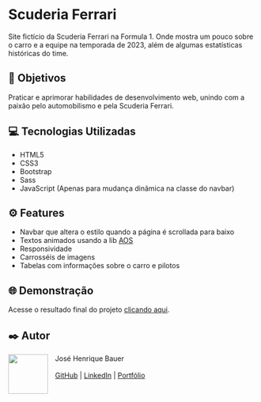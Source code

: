 # Scuderia Ferrari

Site fictício da Scuderia Ferrari na Formula 1. Onde mostra um pouco sobre o carro e a equipe na temporada de 2023, além de algumas estatísticas históricas do time.

## 🚀 Objetivos

Praticar e aprimorar habilidades de desenvolvimento web, unindo com a paixão pelo automobilismo e pela Scuderia Ferrari.

## 💻 Tecnologias Utilizadas

- HTML5
- CSS3
- Bootstrap
- Sass
- JavaScript (Apenas para mudança dinâmica na classe do navbar)

## ⚙️ Features

- Navbar que altera o estilo quando a página é scrollada para baixo
- Textos animados usando a lib <a href="https://github.com/michalsnik/aos">AOS</a>
- Responsividade
- Carrosséis de imagens
- Tabelas com informações sobre o carro e pilotos

## 🌐 Demonstração
Acesse o resultado final do projeto <a href="https://josebauer.github.io/scuderia-ferrari-page/">clicando aqui</a>.

## ✒️ Autor
<p>
  <img align=left margin=10 width=80 src="https://avatars.githubusercontent.com/u/104539756?v=4"/>
  <p>&nbsp&nbsp&nbspJosé Henrique Bauer<br><br>
  &nbsp&nbsp&nbsp<a href="https://github.com/josebauer">GitHub</a>&nbsp;|&nbsp;<a href="https://www.linkedin.com/in/jose-henrique-bauer">LinkedIn</a>&nbsp;|&nbsp;<a href="https://josebauer.com.br">Portfólio</a>
  </p>
</p>
